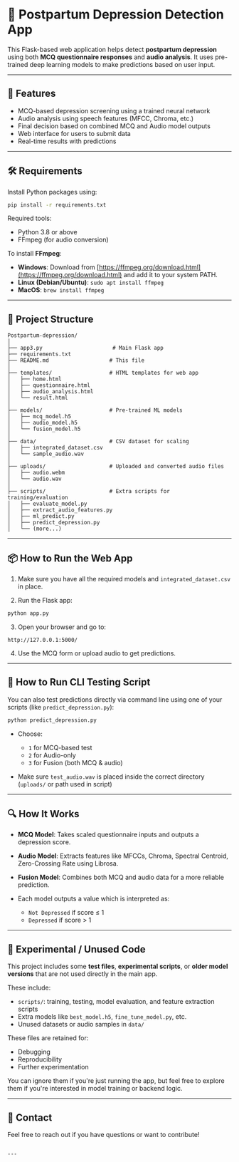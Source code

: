 
# 🧠 Postpartum Depression Detection App

This Flask-based web application helps detect **postpartum depression** using both **MCQ questionnaire responses** and **audio analysis**. It uses pre-trained deep learning models to make predictions based on user input.

---

## 🚀 Features

- MCQ-based depression screening using a trained neural network
- Audio analysis using speech features (MFCC, Chroma, etc.)
- Final decision based on combined MCQ and Audio model outputs
- Web interface for users to submit data
- Real-time results with predictions

---

## 🛠 Requirements

Install Python packages using:

```bash
pip install -r requirements.txt
````

Required tools:

* Python 3.8 or above
* FFmpeg (for audio conversion)

To install **FFmpeg**:

* **Windows**: Download from [https://ffmpeg.org/download.html](https://ffmpeg.org/download.html) and add it to your system PATH.
* **Linux (Debian/Ubuntu)**: `sudo apt install ffmpeg`
* **MacOS**: `brew install ffmpeg`

---

## 📂 Project Structure

```plaintext
Postpartum-depression/
│
├── app3.py                      # Main Flask app
├── requirements.txt
├── README.md                   # This file
│
├── templates/                  # HTML templates for web app
│   ├── home.html
│   ├── questionnaire.html
│   ├── audio_analysis.html
│   └── result.html
│
├── models/                     # Pre-trained ML models
│   ├── mcq_model.h5
│   ├── audio_model.h5
│   └── fusion_model.h5
│
├── data/                       # CSV dataset for scaling
│   ├── integrated_dataset.csv
│   └── sample_audio.wav
│
├── uploads/                    # Uploaded and converted audio files
│   ├── audio.webm
│   └── audio.wav
│
├── scripts/                    # Extra scripts for training/evaluation
│   ├── evaluate_model.py
│   ├── extract_audio_features.py
│   ├── ml_predict.py
│   ├── predict_depression.py
│   └── (more...)
```

---

## 📦 How to Run the Web App

1. Make sure you have all the required models and `integrated_dataset.csv` in place.

2. Run the Flask app:

```bash
python app.py
```

3. Open your browser and go to:

```
http://127.0.0.1:5000/
```

4. Use the MCQ form or upload audio to get predictions.

---

## 🧪 How to Run CLI Testing Script

You can also test predictions directly via command line using one of your scripts (like `predict_depression.py`):

```bash
python predict_depression.py
```

* Choose:

  * `1` for MCQ-based test
  * `2` for Audio-only
  * `3` for Fusion (both MCQ & audio)
* Make sure `test_audio.wav` is placed inside the correct directory (`uploads/` or path used in script)

---

## 🔍 How It Works

* **MCQ Model**: Takes scaled questionnaire inputs and outputs a depression score.
* **Audio Model**: Extracts features like MFCCs, Chroma, Spectral Centroid, Zero-Crossing Rate using Librosa.
* **Fusion Model**: Combines both MCQ and audio data for a more reliable prediction.
* Each model outputs a value which is interpreted as:

  * `Not Depressed` if score ≤ 1
  * `Depressed` if score > 1

---

## 🧪 Experimental / Unused Code

This project includes some **test files**, **experimental scripts**, or **older model versions** that are not used directly in the main app.

These include:

* `scripts/`: training, testing, model evaluation, and feature extraction scripts
* Extra models like `best_model.h5`, `fine_tune_model.py`, etc.
* Unused datasets or audio samples in `data/`

These files are retained for:

* Debugging
* Reproducibility
* Further experimentation

You can ignore them if you're just running the app, but feel free to explore them if you're interested in model training or backend logic.

---

## 📧 Contact

Feel free to reach out if you have questions or want to contribute!

```

---


```
